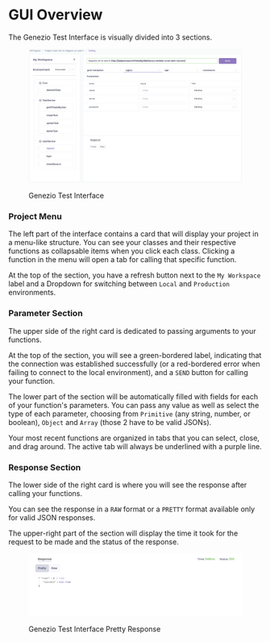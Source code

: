 # GUI Overview

The Genezio Test Interface is visually divided into 3 sections.

<figure><img src="../.gitbook/assets/image (7).png" alt="Genezio Test Interface"><figcaption><p>Genezio Test Interface</p></figcaption></figure>

### Project Menu

The left part of the interface contains a card that will display your project in a menu-like structure. You can see your classes and their respective functions as collapsable items when you click each class. Clicking a function in the menu will open a tab for calling that specific function.

At the top of the section, you have a refresh button next to the `My Workspace` label and a Dropdown for switching between `Local` and `Production` environments.

### Parameter Section

The upper side of the right card is dedicated to passing arguments to your functions.

At the top of the section, you will see a green-bordered label, indicating that the connection was established successfully (or a red-bordered error when failing to connect to the local environment), and a `SEND` button for calling your function.

The lower part of the section will be automatically filled with fields for each of your function's parameters. You can pass any value as well as select the type of each parameter, choosing from `Primitive` (any string, number, or boolean),  `Object` and `Array` (those 2 have to be valid JSONs).

Your most recent functions are organized in tabs that you can select, close, and drag around. The active tab will always be underlined with a purple line.&#x20;

### Response Section

The lower side of the right card is where you will see the response after calling your functions.

You can see the response in a `RAW` format or a `PRETTY` format available only for valid JSON responses.

The upper-right part of the section will display the time it took for the request to be made and the status of the response.

<figure><img src="../.gitbook/assets/image (15).png" alt="Pretty Response"><figcaption><p>Genezio Test Interface Pretty Response</p></figcaption></figure>

